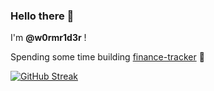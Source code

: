 ### Hello there 👋

I'm **@w0rmr1d3r** !

Spending some time building [finance-tracker](https://github.com/w0rmr1d3r/finance-tracker) 🥳

[![GitHub Streak](https://github-readme-streak-stats.herokuapp.com/?user=w0rmr1d3r)](https://git.io/streak-stats)
